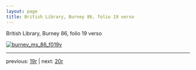 ```yaml
---
layout: page
title: British Library, Burney 86, folio 19 verso
---
```


British Library, Burney 86, folio 19 verso

[![burney_ms_86_f019v](http://www.homermultitext.org/iipsrv?IIIF=/project/homer/pyramidal/deepzoom/bl/burney86imgs/v1/burney_ms_86_f019v.tif/full/800,/0/default.jpg)](http://www.homermultitext.org/ict2/?urn=urn:cite2:bl:burney86imgs.v1:burney_ms_86_f019v) 

---

previous:  [19r](../19r/) | next: [20r](../20r/)